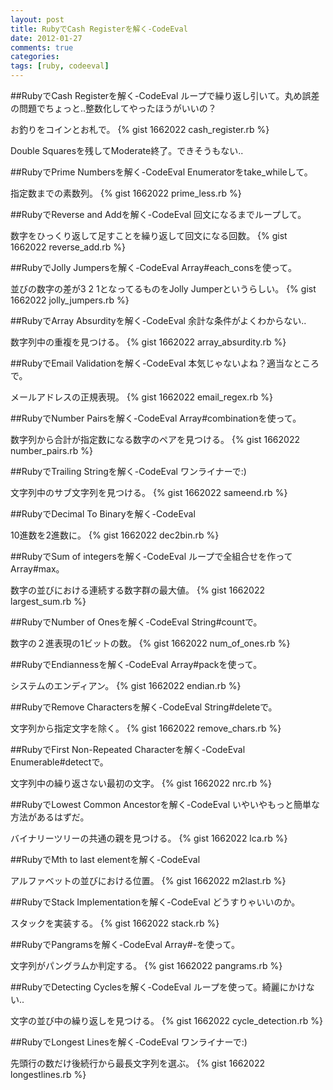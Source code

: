 ```yaml
---
layout: post
title: RubyでCash Registerを解く-CodeEval
date: 2012-01-27
comments: true
categories:
tags: [ruby, codeeval]
---
```


##RubyでCash Registerを解く-CodeEval
ループで繰り返し引いて。丸め誤差の問題でちょっと..整数化してやったほうがいいの？

お釣りをコインとお札で。
{% gist 1662022 cash_register.rb %}


Double Squaresを残してModerate終了。できそうもない..

##RubyでPrime Numbersを解く-CodeEval
Enumeratorをtake_whileして。

指定数までの素数列。
{% gist 1662022 prime_less.rb %}

##RubyでReverse and Addを解く-CodeEval
回文になるまでループして。

数字をひっくり返して足すことを繰り返して回文になる回数。
{% gist 1662022 reverse_add.rb %}

##RubyでJolly Jumpersを解く-CodeEval
Array#each_consを使って。

並びの数字の差が3 2 1となってるものをJolly Jumperというらしい。
{% gist 1662022 jolly_jumpers.rb %}


##RubyでArray Absurdityを解く-CodeEval
余計な条件がよくわからない..

数字列中の重複を見つける。
{% gist 1662022 array_absurdity.rb %}


##RubyでEmail Validationを解く-CodeEval
本気じゃないよね？適当なところで。

メールアドレスの正規表現。
{% gist 1662022 email_regex.rb %}

##RubyでNumber Pairsを解く-CodeEval
Array#combinationを使って。

数字列から合計が指定数になる数字のペアを見つける。
{% gist 1662022 number_pairs.rb %}


##RubyでTrailing Stringを解く-CodeEval
ワンライナーで:)

文字列中のサブ文字列を見つける。
{% gist 1662022 sameend.rb %}


##RubyでDecimal To Binaryを解く-CodeEval

10進数を2進数に。
{% gist 1662022 dec2bin.rb %}


##RubyでSum of integersを解く-CodeEval
ループで全組合せを作ってArray#max。

数字の並びにおける連続する数字群の最大値。
{% gist 1662022 largest_sum.rb %}


##RubyでNumber of Onesを解く-CodeEval
String#countで。

数字の２進表現の1ビットの数。
{% gist 1662022 num_of_ones.rb %}

##RubyでEndiannessを解く-CodeEval
Array#packを使って。

システムのエンディアン。
{% gist 1662022 endian.rb %}


##RubyでRemove Charactersを解く-CodeEval
String#deleteで。

文字列から指定文字を除く。
{% gist 1662022 remove_chars.rb %}


##RubyでFirst Non-Repeated Characterを解く-CodeEval
Enumerable#detectで。

文字列中の繰り返さない最初の文字。
{% gist 1662022 nrc.rb %}

##RubyでLowest Common Ancestorを解く-CodeEval
いやいやもっと簡単な方法があるはずだ。

バイナリーツリーの共通の親を見つける。
{% gist 1662022 lca.rb %}

##RubyでMth to last elementを解く-CodeEval

アルファベットの並びにおける位置。
{% gist 1662022 m2last.rb %}


##RubyでStack Implementationを解く-CodeEval
どうすりゃいいのか。

スタックを実装する。
{% gist 1662022 stack.rb %}

##RubyでPangramsを解く-CodeEval
Array#-を使って。

文字列がパングラムか判定する。
{% gist 1662022 pangrams.rb %}


##RubyでDetecting Cyclesを解く-CodeEval
ループを使って。綺麗にかけない..

文字の並び中の繰り返しを見つける。
{% gist 1662022 cycle_detection.rb %}


##RubyでLongest Linesを解く-CodeEval
ワンライナーで:)

先頭行の数だけ後続行から最長文字列を選ぶ。
{% gist 1662022 longestlines.rb %}

